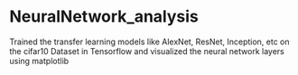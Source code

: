 # NeuralNetwork_analysis
Trained the transfer learning models like AlexNet, ResNet, Inception, etc on the cifar10 Dataset in Tensorflow and visualized the neural network layers using matplotlib
